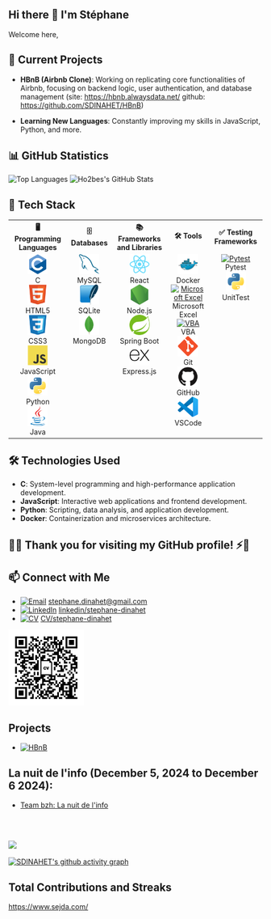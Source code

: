 ## Hi there 👋 I'm Stéphane



<!-- ![Visits](https://img.shields.io/badge/visits-123-blue?style=for-the-badge) -->

Welcome here,
<!--
**SDINAHET/SDINAHET** is a ✨ _special_ ✨ repository because its `README.md` (this file) appears on your GitHub profile.

Here are some ideas to get you started:

- 🔭 I’m currently working on ...
- 🌱 I’m currently learning ...
- 👯 I’m looking to collaborate on ...
- 🤔 I’m looking for help with ...
- 💬 Ask me about ...
- 📫 How to reach me: ...
- 😄 Pronouns: ...
- ⚡ Fun fact: ...
-->

## 🚀 Current Projects
- **HBnB (Airbnb Clone)**: Working on replicating core functionalities of Airbnb, focusing on backend logic, user authentication, and database management (site: https://hbnb.alwaysdata.net/ github: https://github.com/SDINAHET/HBnB)

<!-- -site: https://hbnb.alwaysdata.net/ github: https://github.com/SDINAHET/HBnB -->

- **Learning New Languages**: Constantly improving my skills in JavaScript, Python, and more.


## 📊 GitHub Statistics
![Top Languages](https://github-readme-stats.vercel.app/api/top-langs/?username=SDINAHET&layout=compact&theme=dark)
![Ho2bes's GitHub Stats](https://github-readme-stats.vercel.app/api?username=SDINAHET&show_icons=true&hide_title=true&count_private=true&hide=prs&theme=dark)


<!--
![Contribution Graph](https://github-contribution-graph.ez4o.com/?username=SDINAHET&theme=dark)
-->

## 🚀 Tech Stack

<!-- ![C](https://img.shields.io/badge/C-00599C?style=for-the-badge&logo=c&logoColor=white)
![HTML5](https://img.shields.io/badge/html5%20-%23E34F26.svg?&style=for-the-badge&logo=html5&logoColor=white)
![CSS3](https://img.shields.io/badge/css3-%231572B6.svg?&style=for-the-badge&logo=css3&logoColor=white)
![JavaScript](https://img.shields.io/badge/javascript-%23323330.svg?style=for-the-badge&logo=javascript&logoColor=%23F7DF1E)
![Python](https://img.shields.io/badge/python-3670A0?style=for-the-badge&logo=python&logoColor=ffdd54)
![Git](https://img.shields.io/badge/git%20-%23F05033.svg?&style=for-the-badge&logo=git&logoColor=white)
![MySQL](https://img.shields.io/badge/mysql-%2300f.svg?&style=for-the-badge&logo=mysql&logoColor=white)
![SQLite](https://img.shields.io/badge/sqlite-%2307405e.svg?&style=for-the-badge&logo=sqlite&logoColor=white)
![Node.js](https://img.shields.io/badge/node.js-6DA55F?style=for-the-badge&logo=node.js&logoColor=white)
![MongoDB](https://img.shields.io/badge/MongoDB-%234ea94b.svg?&style=for-the-badge&logo=mongodb&logoColor=white)
![Docker](https://img.shields.io/badge/Docker-2496ED?style=for-the-badge&logo=docker&logoColor=white)
![Java](https://img.shields.io/badge/Java-007396?style=for-the-badge&logo=java&logoColor=white)
![Spring Boot](https://img.shields.io/badge/Spring_Boot-6DB33F?style=for-the-badge&logo=springboot&logoColor=white)
![React](https://img.shields.io/badge/react-%2320232a.svg?style=for-the-badge&logo=react&logoColor=%2361DAFB)
![Excel](https://img.shields.io/badge/Microsoft%20Excel-%23319733.svg?style=for-the-badge&logo=microsoft-excel&logoColor=white)
![VBA](https://img.shields.io/badge/VBA-%23007ACC.svg?style=for-the-badge&logo=visual-studio&logoColor=white)
![VS Code](https://img.shields.io/badge/VSCode-007ACC?style=for-the-badge&logo=visual-studio-code&logoColor=white)


<!-- ### Programming Languages:
- ![C](https://img.shields.io/badge/C-00599C?style=for-the-badge&logo=c&logoColor=white)
- ![HTML5](https://img.shields.io/badge/html5%20-%23E34F26.svg?&style=for-the-badge&logo=html5&logoColor=white)
- ![CSS3](https://img.shields.io/badge/css3-%231572B6.svg?&style=for-the-badge&logo=css3&logoColor=white)
- ![JavaScript](https://img.shields.io/badge/javascript-%23323330.svg?style=for-the-badge&logo=javascript&logoColor=%23F7DF1E)
- ![Python](https://img.shields.io/badge/python-3670A0?style=for-the-badge&logo=python&logoColor=ffdd54)
- ![Java](https://img.shields.io/badge/Java-%23007396.svg?style=for-the-badge&logo=java&logoColor=white&logo=coffeescript)
### Version Control:
- ![Git](https://img.shields.io/badge/git%20-%23F05033.svg?&style=for-the-badge&logo=git&logoColor=white)
### Databases:
- ![MySQL](https://img.shields.io/badge/mysql-%2300f.svg?&style=for-the-badge&logo=mysql&logoColor=white)
- ![SQLite](https://img.shields.io/badge/SQLite-%2307405e.svg?&style=for-the-badge&logo=sqlite&logoColor=white)
### Frameworks and Libraries:
- ![Node.js](https://img.shields.io/badge/node.js-6DA55F?style=for-the-badge&logo=node.js&logoColor=white)
- ![Spring Boot](https://img.shields.io/badge/Spring_Boot-6DB33F?style=for-the-badge&logo=springboot&logoColor=white)
- ![React](https://img.shields.io/badge/react-%2320232a.svg?style=for-the-badge&logo=react&logoColor=%2361DAFB)
### Tools:
- ![Docker](https://img.shields.io/badge/Docker-2496ED?style=for-the-badge&logo=docker&logoColor=white)
- ![Microsoft Excel](https://img.shields.io/badge/Microsoft%20Excel-%23319733.svg?style=for-the-badge&logo=microsoft-excel&logoColor=white)
- ![VBA](https://img.shields.io/badge/VBA-%23007ACC.svg?style=for-the-badge&logo=visualstudio&logoColor=white)
![VS Code](https://img.shields.io/badge/VSCode-007ACC?style=for-the-badge&logo=visual-studio-code&logoColor=white)


## Dashboard of Skills

<table>
  <tr>
    <td align="center"><img src="https://img.shields.io/badge/C-00599C?style=for-the-badge&logo=c&logoColor=white" alt="C"></td>
    <td align="center"><img src="https://img.shields.io/badge/html5%20-%23E34F26.svg?&style=for-the-badge&logo=html5&logoColor=white" alt="HTML5"></td>
    <td align="center"><img src="https://img.shields.io/badge/css3-%231572B6.svg?&style=for-the-badge&logo=css3&logoColor=white" alt="CSS3"></td>
    <td align="center"><img src="https://img.shields.io/badge/javascript-%23323330.svg?style=for-the-badge&logo=javascript&logoColor=%23F7DF1E" alt="JavaScript"></td>
  </tr>
  <tr>
    <td align="center"><img src="https://img.shields.io/badge/python-3670A0?style=for-the-badge&logo=python&logoColor=ffdd54" alt="Python"></td>
    <td align="center"><img src="https://img.shields.io/badge/Java-%23007396.svg?style=for-the-badge&logo=java&logoColor=white&logo=coffeescript" alt="Java"></td>
    <td align="center"><img src="https://img.shields.io/badge/mysql-%2300f.svg?&style=for-the-badge&logo=mysql&logoColor=white" alt="MySQL"></td>
    <td align="center"><img src="https://img.shields.io/badge/sqlite-%2307405e.svg?&style=for-the-badge&logo=sqlite&logoColor=white" alt="SQLite"></td>
  </tr>
  <tr>
    <td align="center"><img src="https://img.shields.io/badge/git%20-%23F05033.svg?&style=for-the-badge&logo=git&logoColor=white" alt="Git"></td>
    <td align="center"><img src="https://img.shields.io/badge/react-%2320232a.svg?style=for-the-badge&logo=react&logoColor=%2361DAFB" alt="React"></td>
    <td align="center"><img src="https://img.shields.io/badge/node.js-6DA55F?style=for-the-badge&logo=node.js&logoColor=white" alt="Node.js"></td>
    <td align="center"><img src="https://img.shields.io/badge/Spring_Boot-6DB33F?style=for-the-badge&logo=springboot&logoColor=white" alt="Spring Boot"></td>
  </tr>
  <tr>
    <td align="center"><img src="https://img.shields.io/badge/Docker-2496ED?style=for-the-badge&logo=docker&logoColor=white" alt="Docker"></td>
    <td align="center"><img src="https://img.shields.io/badge/Microsoft%20Excel-%23319733.svg?style=for-the-badge&logo=microsoft-excel&logoColor=white" alt="Microsoft Excel"></td>
    <td align="center"><img src="https://img.shields.io/badge/VBA-%23007ACC.svg?style=for-the-badge&logo=visualstudio&logoColor=white" alt="VBA"></td>
    <td align="center"><img src="https://img.shields.io/badge/MongoDB-%234ea94b.svg?&style=for-the-badge&logo=mongodb&logoColor=white" alt="MongoDB"></td>
  </tr>
</table> -->

<!-- ## Dashboard of Skills

### Programming Languages:
<table>
  <tr>
    <td align="center"><img src="https://img.shields.io/badge/C-00599C?style=for-the-badge&logo=c&logoColor=white" alt="C"></td>
    <td align="center"><img src="https://img.shields.io/badge/html5%20-%23E34F26.svg?&style=for-the-badge&logo=html5&logoColor=white" alt="HTML5"></td>
    <td align="center"><img src="https://img.shields.io/badge/css3-%231572B6.svg?&style=for-the-badge&logo=css3&logoColor=white" alt="CSS3"></td>
    <td align="center"><img src="https://img.shields.io/badge/javascript-%23323330.svg?style=for-the-badge&logo=javascript&logoColor=%23F7DF1E" alt="JavaScript"></td>
    <td align="center"><img src="https://img.shields.io/badge/python-3670A0?style=for-the-badge&logo=python&logoColor=ffdd54" alt="Python"></td>
    <td align="center"><img src="https://img.shields.io/badge/Java-%23007396.svg?style=for-the-badge&logo=java&logoColor=white&logo=coffeescript" alt="Java"></td>
  </tr>
</table>

### Databases:
<table>
  <tr>
    <td align="center"><img src="https://img.shields.io/badge/mysql-%2300f.svg?&style=for-the-badge&logo=mysql&logoColor=white" alt="MySQL"></td>
    <td align="center"><img src="https://img.shields.io/badge/sqlite-%2307405e.svg?&style=for-the-badge&logo=sqlite&logoColor=white" alt="SQLite"></td>
    <td align="center"><img src="https://img.shields.io/badge/MongoDB-%234ea94b.svg?&style=for-the-badge&logo=mongodb&logoColor=white" alt="MongoDB"></td>
  </tr>
</table>

### Frameworks and Libraries:
<table>
  <tr>
    <td align="center"><img src="https://img.shields.io/badge/react-%2320232a.svg?style=for-the-badge&logo=react&logoColor=%2361DAFB" alt="React"></td>
    <td align="center"><img src="https://img.shields.io/badge/node.js-6DA55F?style=for-the-badge&logo=node.js&logoColor=white" alt="Node.js"></td>
    <td align="center"><img src="https://img.shields.io/badge/Spring_Boot-6DB33F?style=for-the-badge&logo=springboot&logoColor=white" alt="Spring Boot"></td>
  </tr>
</table>

### Tools:
<table>
  <tr>
    <td align="center"><img src="https://img.shields.io/badge/Docker-2496ED?style=for-the-badge&logo=docker&logoColor=white" alt="Docker"></td>
    <td align="center"><img src="https://img.shields.io/badge/Microsoft%20Excel-%23319733.svg?style=for-the-badge&logo=microsoft-excel&logoColor=white" alt="Microsoft Excel"></td>
    <td align="center"><img src="https://img.shields.io/badge/VBA-%23007ACC.svg?style=for-the-badge&logo=visualstudio&logoColor=white" alt="VBA"></td>
    <td align="center"><img src="https://img.shields.io/badge/git%20-%23F05033.svg?&style=for-the-badge&logo=git&logoColor=white" alt="Git"></td>
  </tr>
</table> -->

<!-- ## Dashboard of Skills

<table>
  <tr>
    <th colspan="6" align="left">Programming Languages</th>
  </tr>
  <tr>
    <td align="center"><img src="https://img.shields.io/badge/C-00599C?style=for-the-badge&logo=c&logoColor=white" alt="C"></td>
    <td align="center"><img src="https://img.shields.io/badge/html5%20-%23E34F26.svg?&style=for-the-badge&logo=html5&logoColor=white" alt="HTML5"></td>
    <td align="center"><img src="https://img.shields.io/badge/css3-%231572B6.svg?&style=for-the-badge&logo=css3&logoColor=white" alt="CSS3"></td>
    <td align="center"><img src="https://img.shields.io/badge/javascript-%23323330.svg?style=for-the-badge&logo=javascript&logoColor=%23F7DF1E" alt="JavaScript"></td>
    <td align="center"><img src="https://img.shields.io/badge/python-3670A0?style=for-the-badge&logo=python&logoColor=ffdd54" alt="Python"></td>
    <td align="center"><img src="https://img.shields.io/badge/Java-%23007396.svg?style=for-the-badge&logo=java&logoColor=white&logo=coffeescript" alt="Java"></td>
  </tr>
  <tr>
    <th colspan="6" align="left">Databases</th>
  </tr>
  <tr>
    <td align="center"><img src="https://img.shields.io/badge/mysql-%2300f.svg?&style=for-the-badge&logo=mysql&logoColor=white" alt="MySQL"></td>
    <td align="center"><img src="https://img.shields.io/badge/sqlite-%2307405e.svg?&style=for-the-badge&logo=sqlite&logoColor=white" alt="SQLite"></td>
    <td align="center"><img src="https://img.shields.io/badge/MongoDB-%234ea94b.svg?&style=for-the-badge&logo=mongodb&logoColor=white" alt="MongoDB"></td>
    <td colspan="3"></td>
  </tr>
  <tr>
    <th colspan="6" align="left">Frameworks and Libraries</th>
  </tr>
  <tr>
    <td align="center"><img src="https://img.shields.io/badge/react-%2320232a.svg?style=for-the-badge&logo=react&logoColor=%2361DAFB" alt="React"></td>
    <td align="center"><img src="https://img.shields.io/badge/node.js-6DA55F?style=for-the-badge&logo=node.js&logoColor=white" alt="Node.js"></td>
    <td align="center"><img src="https://img.shields.io/badge/Spring_Boot-6DB33F?style=for-the-badge&logo=springboot&logoColor=white" alt="Spring Boot"></td>
	<td align="center"><img src="https://img.shields.io/badge/Express.js-%23000000.svg?style=for-the-badge&logo=express&logoColor=white" alt="Express.js"></td>
    <td colspan="3></td>
  </tr>
  <tr>
    <th colspan="6" align="left">Tools</th>
  </tr>
  <tr>
    <td align="center"><img src="https://img.shields.io/badge/Docker-2496ED?style=for-the-badge&logo=docker&logoColor=white" alt="Docker"></td>
    <td align="center"><img src="https://img.shields.io/badge/Microsoft%20Excel-%23319733.svg?style=for-the-badge&logo=microsoft-excel&logoColor=white" alt="Microsoft Excel"></td>
    <td align="center"><img src="https://img.shields.io/badge/VBA-%23007ACC.svg?style=for-the-badge&logo=visualstudio&logoColor=white" alt="VBA"></td>
    <td align="center"><img src="https://img.shields.io/badge/git%20-%23F05033.svg?&style=for-the-badge&logo=git&logoColor=white" alt="Git"></td>
	<td align="center"><img src="https://img.shields.io/badge/VSCode-007ACC?style=for-the-badge&logo=visual-studio-code&logoColor=white" alt="Visual Studio Code"></td>
    <td colspan="1"></td>
    <td colspan="2"></td>
  </tr>
    <th colspan="6" align="left">Testing Frameworks</th>
  <tr>
    <td align="center"><img src="https://img.shields.io/badge/UnitTest-5A9DD1?style=for-the-badge&logo=python&logoColor=white" alt="UnitTest"></td>
  </tr>
</table> -->
<!--
## Dashboard of Skills

<table>
  <tr>
    <th colspan="6" align="left"> 🖥️ Programming Languages</th>
  </tr>
  <tr>
    <td align="center"><img src="https://img.shields.io/badge/C-00599C?style=for-the-badge&logo=c&logoColor=white" alt="C"></td>
    <td align="center"><img src="https://img.shields.io/badge/html5%20-%23E34F26.svg?&style=for-the-badge&logo=html5&logoColor=white" alt="HTML5"></td>
    <td align="center"><img src="https://img.shields.io/badge/css3-%231572B6.svg?&style=for-the-badge&logo=css3&logoColor=white" alt="CSS3"></td>
    <td align="center"><img src="https://img.shields.io/badge/javascript-%23323330.svg?style=for-the-badge&logo=javascript&logoColor=%23F7DF1E" alt="JavaScript"></td>
    <td align="center"><img src="https://img.shields.io/badge/python-3670A0?style=for-the-badge&logo=python&logoColor=ffdd54" alt="Python"></td>
    <td align="center"><img src="https://img.shields.io/badge/Java-%23007396.svg?style=for-the-badge&logo=java&logoColor=white&logo=coffeescript" alt="Java"></td>
  </tr>
  <tr>
    <th colspan="6" align="left"> 🗄️Databases</th>
  </tr>
  <tr>
    <td align="center"><img src="https://img.shields.io/badge/mysql-%2300f.svg?&style=for-the-badge&logo=mysql&logoColor=white" alt="MySQL"></td>
    <td align="center"><img src="https://img.shields.io/badge/sqlite-%2307405e.svg?&style=for-the-badge&logo=sqlite&logoColor=white" alt="SQLite"></td>
    <td align="center"><img src="https://img.shields.io/badge/MongoDB-%234ea94b.svg?&style=for-the-badge&logo=mongodb&logoColor=white" alt="MongoDB"></td>
    <td colspan="3"></td>
  </tr>
  <tr>
    <th colspan="6" align="left"> 📚 Frameworks and Libraries</th>
  </tr>
  <tr>
    <td align="center"><img src="https://img.shields.io/badge/react-%2320232a.svg?style=for-the-badge&logo=react&logoColor=%2361DAFB" alt="React"></td>
    <td align="center"><img src="https://img.shields.io/badge/node.js-6DA55F?style=for-the-badge&logo=node.js&logoColor=white" alt="Node.js"></td>
    <td align="center"><img src="https://img.shields.io/badge/Spring_Boot-6DB33F?style=for-the-badge&logo=springboot&logoColor=white" alt="Spring Boot"></td>
    <td align="center"><img src="https://img.shields.io/badge/Express.js-%23000000.svg?style=for-the-badge&logo=express&logoColor=white" alt="Express.js"></td>
    <td colspan="2"></td>
  </tr>
  <tr>
    <th colspan="6" align="left"> 🛠️ Tools</th>
  </tr>
  <tr>
    <td align="center"><img src="https://img.shields.io/badge/Docker-2496ED?style=for-the-badge&logo=docker&logoColor=white" alt="Docker"></td>
    <td align="center"><img src="https://img.shields.io/badge/Microsoft%20Excel-%23319733.svg?style=for-the-badge&logo=microsoft-excel&logoColor=white" alt="Microsoft Excel"></td>
    <!-- <td align="center"><img src="https://your-hosting-service.com/excel-logo.png" alt="Microsoft Excel" width="60" height="60"><br>Microsoft Excel</td>
    <td align="center"><img src="https://img.shields.io/badge/VBA-%23007ACC.svg?style=for-the-badge&logo=visualstudio&logoColor=white" alt="VBA"></td>
    <td align="center"><img src="https://img.shields.io/badge/git%20-%23F05033.svg?&style=for-the-badge&logo=git&logoColor=white" alt="Git"></td>
    <td align="center"><img src="https://img.shields.io/badge/VSCode-007ACC?style=for-the-badge&logo=visual-studio-code&logoColor=white" alt="Visual Studio Code"></td>
    <td colspan="1"></td>
  </tr>
  <tr>
    <th colspan="6" align="left"> ✅ Testing Frameworks</th>
  </tr>
  <!-- <tr>
    <td align="center"><img src="https://img.shields.io/badge/UnitTest-5A9DD1?style=for-the-badge&logo=python&logoColor=white" alt="UnitTest"></td>
    <td align="center"><img src="https://raw.githubusercontent.com/devicons/devicon/master/icons/python/python-original.svg" alt="UnitTest" width="60" height="60"><br>UnitTest</td>
     <td align="center"><img src="https://upload.wikimedia.org/wikipedia/commons/b/ba/Pytest_logo.svg" alt="Pytest" width="60" height="60"><br>Pytest</td>
    <!-- <td align="center"><img src="https://img.shields.io/badge/Jest-C21325?style=for-the-badge&logo=jest&logoColor=white" alt="Jest"></td>
    <td colspan="4"></td>
  </tr>
</table> -->


<!-- ## 🚀 Dashboard of Skills

<table>
  <tr>
    <th colspan="6" align="left"> 🖥️ Programming Languages</th>
  </tr>
  <tr>
    <td align="center">
      <img src="https://img.shields.io/badge/C-00599C?style=for-the-badge&logo=c&logoColor=white" alt="C">
    </td>
    <td align="center">
      <img src="https://img.shields.io/badge/html5%20-%23E34F26.svg?&style=for-the-badge&logo=html5&logoColor=white" alt="HTML5">
    </td>
    <td align="center">
      <img src="https://img.shields.io/badge/css3-%231572B6.svg?&style=for-the-badge&logo=css3&logoColor=white" alt="CSS3">
    </td>
    <td align="center">
      <img src="https://img.shields.io/badge/javascript-%23323330.svg?style=for-the-badge&logo=javascript&logoColor=%23F7DF1E" alt="JavaScript">
    </td>
    <td align="center">
      <img src="https://img.shields.io/badge/python-3670A0?style=for-the-badge&logo=python&logoColor=ffdd54" alt="Python">
    </td>
    <td align="center">
      <img src="https://img.shields.io/badge/Java-%23007396.svg?style=for-the-badge&logo=java&logoColor=white&logo=coffeescript" alt="Java">
    </td>
  </tr>
  <tr>
    <th colspan="6" align="left"> 🗄️ Databases</th>
  </tr>
  <tr>
    <td align="center">
      <img src="https://img.shields.io/badge/mysql-%2300f.svg?&style=for-the-badge&logo=mysql&logoColor=white" alt="MySQL">
    </td>
    <td align="center">
      <img src="https://img.shields.io/badge/sqlite-%2307405e.svg?&style=for-the-badge&logo=sqlite&logoColor=white" alt="SQLite">
    </td>
    <td align="center">
      <img src="https://img.shields.io/badge/MongoDB-%234ea94b.svg?&style=for-the-badge&logo=mongodb&logoColor=white" alt="MongoDB">
    </td>
    <td colspan="3"></td>
  </tr>
  <tr>
    <th colspan="6" align="left"> 📚 Frameworks and Libraries</th>
  </tr>
  <tr>
    <td align="center">
      <img src="https://img.shields.io/badge/react-%2320232a.svg?style=for-the-badge&logo=react&logoColor=%2361DAFB" alt="React">
    </td>
    <td align="center">
      <img src="https://img.shields.io/badge/node.js-6DA55F?style=for-the-badge&logo=node.js&logoColor=white" alt="Node.js">
    </td>
    <td align="center">
      <img src="https://img.shields.io/badge/Spring_Boot-6DB33F?style=for-the-badge&logo=springboot&logoColor=white" alt="Spring Boot">
    </td>
    <td align="center">
      <img src="https://img.shields.io/badge/Express.js-%23000000.svg?style=for-the-badge&logo=express&logoColor=white" alt="Express.js">
    </td>
    <td colspan="2"></td>
  </tr>
  <tr>
    <th colspan="6" align="left"> 🛠️ Tools</th>
  </tr>
  <tr>
    <td align="center">
      <img src="https://img.shields.io/badge/Docker-2496ED?style=for-the-badge&logo=docker&logoColor=white" alt="Docker">
    </td>
    <td align="center">
      <img src="https://img.shields.io/badge/Microsoft%20Excel-%23319733.svg?style=for-the-badge&logo=microsoft-excel&logoColor=white" alt="Microsoft Excel">
    </td>
    <td align="center">
      <img src="https://img.shields.io/badge/VBA-%23007ACC.svg?style=for-the-badge&logo=visualstudio&logoColor=white" alt="VBA">
    </td>
    <td align="center">
      <img src="https://img.shields.io/badge/git%20-%23F05033.svg?&style=for-the-badge&logo=git&logoColor=white" alt="Git">
    </td>
    <td align="center">
      <img src="https://img.shields.io/badge/VSCode-007ACC?style=for-the-badge&logo=visual-studio-code&logoColor=white" alt="Visual Studio Code">
    </td>
    <td colspan="1"></td>
  </tr>
  <tr>
    <th colspan="6" align="left"> ✅ Testing Frameworks</th>
  </tr>
  <tr>
    <td align="center">
      <img src="https://raw.githubusercontent.com/devicons/devicon/master/icons/python/python-original.svg" alt="UnitTest" width="60" height="60"><br>UnitTest
    </td>
    <td align="center">
      <img src="https://upload.wikimedia.org/wikipedia/commons/b/ba/Pytest_logo.svg" alt="Pytest" width="60" height="60"><br>Pytest
    </td>
    <td colspan="4"></td>
  </tr>
</table> -->


<!-- ### Dashboard of Skills

<table>
  <tr>
    <th colspan="6" align="left"> 🖥️ Programming Languages</th>
  </tr>
  <tr>
    <td align="center">
      <img src="https://raw.githubusercontent.com/devicons/devicon/master/icons/c/c-original.svg" alt="C" width="60" height="60"><br>C
    </td>
    <td align="center">
      <img src="https://raw.githubusercontent.com/devicons/devicon/master/icons/html5/html5-original.svg" alt="HTML5" width="60" height="60"><br>HTML5
    </td>
    <td align="center">
      <img src="https://raw.githubusercontent.com/devicons/devicon/master/icons/css3/css3-original.svg" alt="CSS3" width="60" height="60"><br>CSS3
    </td>
    <td align="center">
      <img src="https://raw.githubusercontent.com/devicons/devicon/master/icons/javascript/javascript-original.svg" alt="JavaScript" width="60" height="60"><br>JavaScript
    </td>
    <td align="center">
      <img src="https://raw.githubusercontent.com/devicons/devicon/master/icons/python/python-original.svg" alt="Python" width="60" height="60"><br>Python
    </td>
    <td align="center">
      <img src="https://raw.githubusercontent.com/devicons/devicon/master/icons/java/java-original.svg" alt="Java" width="60" height="60"><br>Java
    </td>
  </tr>
  <tr>
    <th colspan="6" align="left"> 🗄️ Databases</th>
  </tr>
  <tr>
    <td align="center">
      <img src="https://raw.githubusercontent.com/devicons/devicon/master/icons/mysql/mysql-original.svg" alt="MySQL" width="60" height="60"><br>MySQL
    </td>
    <td align="center">
      <img src="https://raw.githubusercontent.com/devicons/devicon/master/icons/sqlite/sqlite-original.svg" alt="SQLite" width="60" height="60"><br>SQLite
    </td>
    <td align="center">
      <img src="https://raw.githubusercontent.com/devicons/devicon/master/icons/mongodb/mongodb-original.svg" alt="MongoDB" width="60" height="60"><br>MongoDB
    </td>
    <td colspan="3"></td>
  </tr>
  <tr>
    <th colspan="6" align="left"> 📚 Frameworks and Libraries</th>
  </tr>
  <tr>
    <td align="center">
      <img src="https://raw.githubusercontent.com/devicons/devicon/master/icons/react/react-original.svg" alt="React" width="60" height="60"><br>React
    </td>
    <td align="center">
      <img src="https://raw.githubusercontent.com/devicons/devicon/master/icons/nodejs/nodejs-original.svg" alt="Node.js" width="60" height="60"><br>Node.js
    </td>
    <td align="center">
      <img src="https://raw.githubusercontent.com/devicons/devicon/master/icons/spring/spring-original.svg" alt="Spring Boot" width="60" height="60"><br>Spring Boot
    </td>
    <td align="center">
      <img src="https://raw.githubusercontent.com/devicons/devicon/master/icons/express/express-original.svg" alt="Express.js" width="60" height="60"><br>Express.js
    </td>
    <td colspan="2"></td>
  </tr>
  <tr>
    <th colspan="6" align="left"> 🛠️ Tools</th>
  </tr>
  <tr>
    <td align="center">
      <img src="https://raw.githubusercontent.com/devicons/devicon/master/icons/docker/docker-original.svg" alt="Docker" width="60" height="60"><br>Docker
    </td>
      <td align="center">
    <img src="https://upload.wikimedia.org/wikipedia/commons/7/73/Microsoft_Excel_2013-2019_logo.svg" alt="Microsoft Excel" width="60" height="60"><br>Microsoft Excel
  </td>
    <td align="center">
      <img src="https://raw.githubusercontent.com/devicons/devicon/master/icons/git/git-original.svg" alt="Git" width="60" height="60"><br>Git
    </td>
    <td align="center">
      <img src="https://raw.githubusercontent.com/devicons/devicon/master/icons/vscode/vscode-original.svg" alt="VSCode" width="60" height="60"><br>VSCode
    </td>
    <td colspan="2"></td>
  </tr>
  <tr>
    <th colspan="6" align="left"> ✅ Testing Frameworks</th>
  </tr>
  <tr>
    <td align="center">
      <img src="https://raw.githubusercontent.com/devicons/devicon/master/icons/python/python-original.svg" alt="UnitTest" width="60" height="60"><br>UnitTest
    </td>
      <td align="center">
      <img src="https://upload.wikimedia.org/wikipedia/commons/b/ba/Pytest_logo.svg" alt="Pytest" width="60" height="60"><br>Pytest
    </td>
     <td colspan="4"></td>
  </tr>
</table> -->

<!-- ## 🚀 Dashboard of Skills

<table>
  <tr>
    <th colspan="6" align="left"> 🖥️ Programming Languages</th>
  </tr>
  <tr>
    <td align="center">
      <a href="https://en.wikipedia.org/wiki/C_(programming_language)">
        <img src="https://raw.githubusercontent.com/devicons/devicon/master/icons/c/c-original.svg" alt="C" width="40" height="40"><br>C
      </a>
    </td>
    <td align="center">
      <a href="https://en.wikipedia.org/wiki/HTML5">
        <img src="https://raw.githubusercontent.com/devicons/devicon/master/icons/html5/html5-original.svg" alt="HTML5" width="40" height="40"><br>HTML5
      </a>
    </td>
    <td align="center">
      <a href="https://en.wikipedia.org/wiki/CSS">
        <img src="https://raw.githubusercontent.com/devicons/devicon/master/icons/css3/css3-original.svg" alt="CSS3" width="40" height="40"><br>CSS3
      </a>
    </td>
    <td align="center">
      <a href="https://en.wikipedia.org/wiki/JavaScript">
        <img src="https://raw.githubusercontent.com/devicons/devicon/master/icons/javascript/javascript-original.svg" alt="JavaScript" width="40" height="40"><br>JavaScript
      </a>
    </td>
    <td align="center">
      <a href="https://en.wikipedia.org/wiki/Python_(programming_language)">
        <img src="https://raw.githubusercontent.com/devicons/devicon/master/icons/python/python-original.svg" alt="Python" width="40" height="40"><br>Python
      </a>
    </td>
    <td align="center">
      <a href="https://en.wikipedia.org/wiki/Java_(programming_language)">
        <img src="https://raw.githubusercontent.com/devicons/devicon/master/icons/java/java-original.svg" alt="Java" width="40" height="40"><br>Java
      </a>
    </td>
  </tr>
  <tr>
    <th colspan="6" align="left"> 🗄️ Databases</th>
  </tr>
  <tr>
    <td align="center">
      <a href="https://en.wikipedia.org/wiki/MySQL">
        <img src="https://raw.githubusercontent.com/devicons/devicon/master/icons/mysql/mysql-original.svg" alt="MySQL" width="40" height="40"><br>MySQL
      </a>
    </td>
    <td align="center">
      <a href="https://en.wikipedia.org/wiki/SQLite">
        <img src="https://raw.githubusercontent.com/devicons/devicon/master/icons/sqlite/sqlite-original.svg" alt="SQLite" width="40" height="40"><br>SQLite
      </a>
    </td>
    <td align="center">
      <a href="https://en.wikipedia.org/wiki/MongoDB">
        <img src="https://raw.githubusercontent.com/devicons/devicon/master/icons/mongodb/mongodb-original.svg" alt="MongoDB" width="40" height="40"><br>MongoDB
      </a>
    </td>
    <td colspan="3"></td>
  </tr>
  <tr>
    <th colspan="6" align="left"> 📚 Frameworks and Libraries</th>
  </tr>
  <tr>
    <td align="center">
      <a href="https://en.wikipedia.org/wiki/React_(JavaScript_library)">
        <img src="https://raw.githubusercontent.com/devicons/devicon/master/icons/react/react-original.svg" alt="React" width="40" height="40"><br>React
      </a>
    </td>
    <td align="center">
      <a href="https://en.wikipedia.org/wiki/Node.js">
        <img src="https://raw.githubusercontent.com/devicons/devicon/master/icons/nodejs/nodejs-original.svg" alt="Node.js" width="40" height="40"><br>Node.js
      </a>
    </td>
    <td align="center">
      <a href="https://en.wikipedia.org/wiki/Spring_Framework">
        <img src="https://raw.githubusercontent.com/devicons/devicon/master/icons/spring/spring-original.svg" alt="Spring Boot" width="40" height="40"><br>Spring Boot
      </a>
    </td>
    <td align="center">
      <a href="https://en.wikipedia.org/wiki/Express.js">
        <img src="https://raw.githubusercontent.com/devicons/devicon/master/icons/express/express-original.svg" alt="Express.js" width="40" height="40"><br>Express.js
      </a>
    </td>
    <td colspan="2"></td>
  </tr>
  <tr>
    <th colspan="6" align="left"> 🛠️ Tools</th>
  </tr>
  <tr>
    <td align="center">
      <a href="https://en.wikipedia.org/wiki/Docker_(software)">
        <img src="https://raw.githubusercontent.com/devicons/devicon/master/icons/docker/docker-original.svg" alt="Docker" width="40" height="40"><br>Docker
      </a>
    </td>
    <td align="center">
      <a href="https://en.wikipedia.org/wiki/Microsoft_Excel">
        <img src="https://upload.wikimedia.org/wikipedia/commons/7/73/Microsoft_Excel_2013-2019_logo.svg" alt="Microsoft Excel" width="40" height="40"><br>Microsoft Excel
      </a>
    </td>
    <td align="center">
      <a href="https://en.wikipedia.org/wiki/Git">
        <img src="https://raw.githubusercontent.com/devicons/devicon/master/icons/git/git-original.svg" alt="Git" width="40" height="40"><br>Git
      </a>
    </td>
    <td align="center">
    <a href="https://en.wikipedia.org/wiki/GitHub">
      <img src="https://raw.githubusercontent.com/devicons/devicon/master/icons/github/github-original.svg" alt="GitHub" width="40" height="40"><br>GitHub
    </a>
  </td>
    <td align="center">
      <a href="https://en.wikipedia.org/wiki/Visual_Studio_Code">
        <img src="https://raw.githubusercontent.com/devicons/devicon/master/icons/vscode/vscode-original.svg" alt="VSCode" width="40" height="40"><br>VSCode
      </a>
    </td>
    <td colspan="1"></td>
  </tr>
  <tr>
    <th colspan="6" align="left"> ✅ Testing Frameworks</th>
  </tr>
  <tr>
    <td align="center">
      <a href="https://en.wikipedia.org/wiki/Pytest">
        <img src="https://upload.wikimedia.org/wikipedia/commons/b/ba/Pytest_logo.svg" alt="Pytest" width="40" height="40"><br>Pytest
      </a>
    </td>
    <td align="center">
      <a href="https://en.wikipedia.org/wiki/Unit_testing">
        <img src="https://raw.githubusercontent.com/devicons/devicon/master/icons/python/python-original.svg" alt="UnitTest" width="40" height="40"><br>UnitTest
      </a>
    </td>
    <td colspan="4"></td>
  </tr>
</table> -->

<!-- ## 🚀 Dashboard of Skills

<table>
  <tr>
    <th colspan="6" align="left"> 🖥️ Programming Languages</th>
  </tr>
  <tr>
    <td align="center">
      <a href="https://en.wikipedia.org/wiki/C_(programming_language)" style="color: white; text-decoration: none; font-weight: bold;">
        <img src="https://raw.githubusercontent.com/devicons/devicon/master/icons/c/c-original.svg" alt="C" width="40" height="40"><br>C
      </a>
    </td>
    <td align="center">
      <a href="https://en.wikipedia.org/wiki/HTML5" style="color: white; text-decoration: none; font-weight: bold;">
        <img src="https://raw.githubusercontent.com/devicons/devicon/master/icons/html5/html5-original.svg" alt="HTML5" width="40" height="40"><br>HTML5
      </a>
    </td>
    <td align="center">
      <a href="https://en.wikipedia.org/wiki/CSS" style="color: white; text-decoration: none; font-weight: bold;">
        <img src="https://raw.githubusercontent.com/devicons/devicon/master/icons/css3/css3-original.svg" alt="CSS3" width="40" height="40"><br>CSS3
      </a>
    </td>
    <td align="center">
      <a href="https://en.wikipedia.org/wiki/JavaScript" style="color: white; text-decoration: none; font-weight: bold;">
        <img src="https://raw.githubusercontent.com/devicons/devicon/master/icons/javascript/javascript-original.svg" alt="JavaScript" width="40" height="40"><br>JavaScript
      </a>
    </td>
    <td align="center">
      <a href="https://en.wikipedia.org/wiki/Python_(programming_language)" style="color: white; text-decoration: none; font-weight: bold;">
        <img src="https://raw.githubusercontent.com/devicons/devicon/master/icons/python/python-original.svg" alt="Python" width="40" height="40"><br>Python
      </a>
    </td>
    <td align="center">
      <a href="https://en.wikipedia.org/wiki/Java_(programming_language)" style="color: white; text-decoration: none; font-weight: bold;">
        <img src="https://raw.githubusercontent.com/devicons/devicon/master/icons/java/java-original.svg" alt="Java" width="40" height="40"><br>Java
      </a>
    </td>
  </tr>
  <tr>
    <th colspan="6" align="left"> 🗄️ Databases</th>
  </tr>
  <tr>
    <td align="center">
      <a href="https://en.wikipedia.org/wiki/MySQL" style="color: white; text-decoration: none; font-weight: bold;">
        <img src="https://raw.githubusercontent.com/devicons/devicon/master/icons/mysql/mysql-original.svg" alt="MySQL" width="40" height="40"><br>MySQL
      </a>
    </td>
    <td align="center">
      <a href="https://en.wikipedia.org/wiki/SQLite" style="color: white; text-decoration: none; font-weight: bold;">
        <img src="https://raw.githubusercontent.com/devicons/devicon/master/icons/sqlite/sqlite-original.svg" alt="SQLite" width="40" height="40"><br>SQLite
      </a>
    </td>
    <td align="center">
      <a href="https://en.wikipedia.org/wiki/MongoDB" style="color: white; text-decoration: none; font-weight: bold;">
        <img src="https://raw.githubusercontent.com/devicons/devicon/master/icons/mongodb/mongodb-original.svg" alt="MongoDB" width="40" height="40"><br>MongoDB
      </a>
    </td>
    <td colspan="3"></td>
  </tr>
  <tr>
    <th colspan="6" align="left"> 📚 Frameworks and Libraries</th>
  </tr>
  <tr>
    <td align="center">
      <a href="https://en.wikipedia.org/wiki/React_(JavaScript_library)" style="color: white; text-decoration: none; font-weight: bold;">
        <img src="https://raw.githubusercontent.com/devicons/devicon/master/icons/react/react-original.svg" alt="React" width="40" height="40"><br>React
      </a>
    </td>
    <td align="center">
      <a href="https://en.wikipedia.org/wiki/Node.js" style="color: white; text-decoration: none; font-weight: bold;">
        <img src="https://raw.githubusercontent.com/devicons/devicon/master/icons/nodejs/nodejs-original.svg" alt="Node.js" width="40" height="40"><br>Node.js
      </a>
    </td>
    <td align="center">
      <a href="https://en.wikipedia.org/wiki/Spring_Framework" style="color: white; text-decoration: none; font-weight: bold;">
        <img src="https://raw.githubusercontent.com/devicons/devicon/master/icons/spring/spring-original.svg" alt="Spring Boot" width="40" height="40"><br>Spring Boot
      </a>
    </td>
    <td align="center">
      <a href="https://en.wikipedia.org/wiki/Express.js" style="color: white; text-decoration: none; font-weight: bold;">
        <img src="https://raw.githubusercontent.com/devicons/devicon/master/icons/express/express-original.svg" alt="Express.js" width="40" height="40"><br>Express.js
      </a>
    </td>
    <td colspan="2"></td>
  </tr>
  <tr>
    <th colspan="6" align="left"> 🛠️ Tools</th>
  </tr>
  <tr>
    <td align="center">
      <a href="https://en.wikipedia.org/wiki/Docker_(software)" style="color: white; text-decoration: none; font-weight: bold;">
        <img src="https://raw.githubusercontent.com/devicons/devicon/master/icons/docker/docker-original.svg" alt="Docker" width="40" height="40"><br>Docker
      </a>
    </td>
    <td align="center">
      <a href="https://en.wikipedia.org/wiki/Microsoft_Excel" style="color: white; text-decoration: none; font-weight: bold;">
        <img src="https://upload.wikimedia.org/wikipedia/commons/7/73/Microsoft_Excel_2013-2019_logo.svg" alt="Microsoft Excel" width="40" height="40"><br>Microsoft Excel
      </a>
    </td>
    <td align="center">
      <a href="https://en.wikipedia.org/wiki/Git" style="color: white; text-decoration: none; font-weight: bold;">
        <img src="https://raw.githubusercontent.com/devicons/devicon/master/icons/git/git-original.svg" alt="Git" width="40" height="40"><br>Git
      </a>
    </td>
    <td align="center">
      <a href="https://en.wikipedia.org/wiki/GitHub" style="color: white; text-decoration: none; font-weight: bold;">
        <img src="https://raw.githubusercontent.com/devicons/devicon/master/icons/github/github-original.svg" alt="GitHub" width="40" height="40"><br>GitHub
      </a>
    </td>
    <td align="center">
      <a href="https://en.wikipedia.org/wiki/Visual_Studio_Code" style="color: white; text-decoration: none; font-weight: bold;">
        <img src="https://raw.githubusercontent.com/devicons/devicon/master/icons/vscode/vscode-original.svg" alt="VSCode" width="40" height="40"><br>VSCode
      </a>
    </td>
    <td colspan="1"></td>
  </tr>
  <tr>
    <th colspan="6" align="left"> ✅ Testing Frameworks</th>
  </tr>
  <tr>
    <td align="center">
      <a href="https://en.wikipedia.org/wiki/Pytest" style="color: white; text-decoration: none; font-weight: bold;">
        <img src="https://upload.wikimedia.org/wikipedia/commons/b/ba/Pytest_logo.svg" alt="Pytest" width="40" height="40"><br>Pytest
      </a>
    </td>
    <td align="center">
      <a href="https://en.wikipedia.org/wiki/Unit_testing" style="color: white; text-decoration: none; font-weight: bold;">
        <img src="https://raw.githubusercontent.com/devicons/devicon/master/icons/python/python-original.svg" alt="UnitTest" width="40" height="40"><br>UnitTest
      </a>
    </td>
    <td colspan="4"></td>
  </tr>
</table> -->


<!-- ## 🚀 Dashboard of Skills

<table>
  <tr>
    <th colspan="6" align="left"> 🖥️ Programming Languages</th>
  </tr>
  <tr>
    <td align="center">
      <a href="https://en.wikipedia.org/wiki/C_(programming_language)" style="color: white; text-decoration: none; font-weight: bold;">
        <img src="https://raw.githubusercontent.com/devicons/devicon/master/icons/c/c-original.svg" alt="C" width="40" height="40"><br>C
      </a>
    </td>
    <td align="center">
      <a href="https://en.wikipedia.org/wiki/HTML5" style="color: white; text-decoration: none; font-weight: bold;">
        <img src="https://raw.githubusercontent.com/devicons/devicon/master/icons/html5/html5-original.svg" alt="HTML5" width="40" height="40"><br>HTML5
      </a>
    </td>
    <td align="center">
      <a href="https://en.wikipedia.org/wiki/CSS" style="color: white; text-decoration: none; font-weight: bold;">
        <img src="https://raw.githubusercontent.com/devicons/devicon/master/icons/css3/css3-original.svg" alt="CSS3" width="40" height="40"><br>CSS3
      </a>
    </td>
    <td align="center">
      <a href="https://en.wikipedia.org/wiki/JavaScript" style="color: white; text-decoration: none; font-weight: bold;">
        <img src="https://raw.githubusercontent.com/devicons/devicon/master/icons/javascript/javascript-original.svg" alt="JavaScript" width="40" height="40"><br>JavaScript
      </a>
    </td>
    <td align="center">
      <a href="https://en.wikipedia.org/wiki/Python_(programming_language)" style="color: white; text-decoration: none; font-weight: bold;">
        <img src="https://raw.githubusercontent.com/devicons/devicon/master/icons/python/python-original.svg" alt="Python" width="40" height="40"><br>Python
      </a>
    </td>
    <td align="center">
      <a href="https://en.wikipedia.org/wiki/Java_(programming_language)" style="color: white; text-decoration: none; font-weight: bold;">
        <img src="https://raw.githubusercontent.com/devicons/devicon/master/icons/java/java-original.svg" alt="Java" width="40" height="40"><br>Java
      </a>
    </td>
  </tr>
  <tr>
    <th colspan="6" align="left"> 🗄️ Databases</th>
  </tr>
  <tr>
    <td align="center">
      <a href="https://en.wikipedia.org/wiki/MySQL" style="color: white; text-decoration: none; font-weight: bold;">
        <img src="https://raw.githubusercontent.com/devicons/devicon/master/icons/mysql/mysql-original.svg" alt="MySQL" width="40" height="40"><br>MySQL
      </a>
    </td>
    <td align="center">
      <a href="https://en.wikipedia.org/wiki/SQLite" style="color: white; text-decoration: none; font-weight: bold;">
        <img src="https://raw.githubusercontent.com/devicons/devicon/master/icons/sqlite/sqlite-original.svg" alt="SQLite" width="40" height="40"><br>SQLite
      </a>
    </td>
    <td align="center">
      <a href="https://en.wikipedia.org/wiki/MongoDB" style="color: white; text-decoration: none; font-weight: bold;">
        <img src="https://raw.githubusercontent.com/devicons/devicon/master/icons/mongodb/mongodb-original.svg" alt="MongoDB" width="40" height="40"><br>MongoDB
      </a>
    </td>
    <td colspan="3"></td>
  </tr>
  <tr>
    <th colspan="6" align="left"> 📚 Frameworks and Libraries</th>
  </tr>
  <tr>
    <td align="center">
      <a href="https://en.wikipedia.org/wiki/React_(JavaScript_library)" style="color: white; text-decoration: none; font-weight: bold;">
        <img src="https://raw.githubusercontent.com/devicons/devicon/master/icons/react/react-original.svg" alt="React" width="40" height="40"><br>React
      </a>
    </td>
    <td align="center">
      <a href="https://en.wikipedia.org/wiki/Node.js" style="color: white; text-decoration: none; font-weight: bold;">
        <img src="https://raw.githubusercontent.com/devicons/devicon/master/icons/nodejs/nodejs-original.svg" alt="Node.js" width="40" height="40"><br>Node.js
      </a>
    </td>
    <td align="center">
      <a href="https://en.wikipedia.org/wiki/Spring_Framework" style="color: white; text-decoration: none; font-weight: bold;">
        <img src="https://raw.githubusercontent.com/devicons/devicon/master/icons/spring/spring-original.svg" alt="Spring Boot" width="40" height="40"><br>Spring Boot
      </a>
    </td>
    <td align="center">
      <a href="https://en.wikipedia.org/wiki/Express.js" style="color: white; text-decoration: none; font-weight: bold;">
        <img src="https://raw.githubusercontent.com/devicons/devicon/master/icons/express/express-original.svg" alt="Express.js" width="40" height="40"><br>Express.js
      </a>
    </td>
    <td colspan="2"></td>
  </tr>
  <tr>
    <th colspan="6" align="left"> 🛠️ Tools</th>
  </tr>
  <tr>
    <td align="center">
      <a href="https://en.wikipedia.org/wiki/Docker_(software)" style="color: white; text-decoration: none; font-weight: bold;">
        <img src="https://raw.githubusercontent.com/devicons/devicon/master/icons/docker/docker-original.svg" alt="Docker" width="40" height="40"><br>Docker
      </a>
    </td>
    <td align="center">
      <a href="https://en.wikipedia.org/wiki/Microsoft_Excel" style="color: white; text-decoration: none; font-weight: bold;">
        <img src="https://upload.wikimedia.org/wikipedia/commons/7/73/Microsoft_Excel_2013-2019_logo.svg" alt="Microsoft Excel" width="40" height="40"><br>Microsoft Excel
      </a>
    </td>
    <td align="center">
      <a href="https://en.wikipedia.org/wiki/Git" style="color: white; text-decoration: none; font-weight: bold;">
        <img src="https://raw.githubusercontent.com/devicons/devicon/master/icons/git/git-original.svg" alt="Git" width="40" height="40"><br>Git
      </a>
    </td>
    <td align="center">
      <a href="https://en.wikipedia.org/wiki/GitHub" style="color: white; text-decoration: none; font-weight: bold;">
        <img src="https://raw.githubusercontent.com/devicons/devicon/master/icons/github/github-original.svg" alt="GitHub" width="40" height="40"><br>GitHub
      </a>
    </td>
    <td align="center">
      <a href="https://en.wikipedia.org/wiki/Visual_Studio_Code" style="color: white; text-decoration: none; font-weight: bold;">
        <img src="https://raw.githubusercontent.com/devicons/devicon/master/icons/vscode/vscode-original.svg" alt="VSCode" width="40" height="40"><br>VSCode
      </a>
    </td>
    <td colspan="1"></td>
  </tr>
  <tr>
    <th colspan="6" align="left"> ✅ Testing Frameworks</th>
  </tr>
  <tr>
    <td align="center">
      <a href="https://en.wikipedia.org/wiki/Pytest" style="color: white; text-decoration: none; font-weight: bold;">
        <img src="https://upload.wikimedia.org/wikipedia/commons/b/ba/Pytest_logo.svg" alt="Pytest" width="40" height="40"><br>Pytest
      </a>
    </td>
    <td align="center">
      <a href="https://en.wikipedia.org/wiki/Unit_testing" style="color: white; text-decoration: none; font-weight: bold;">
        <img src="https://raw.githubusercontent.com/devicons/devicon/master/icons/python/python-original.svg" alt="UnitTest" width="40" height="40"><br>UnitTest
      </a>
    </td>
    <td colspan="4"></td>
  </tr>
</table> -->

<!-- ## 🚀 Dashboard of Skills -->

<!-- <table>
  <tr>
    <th colspan="6" align="left"> 🖥️ Programming Languages</th>
  </tr>
  <tr>
    <td align="center">
      <a href="https://en.wikipedia.org/wiki/C_(programming_language)">
        <img src="https://raw.githubusercontent.com/devicons/devicon/master/icons/c/c-original.svg" alt="C" width="40" height="40">
      </a><br><span style="color: white; font-weight: bold;">C</span>
    </td>
    <td align="center">
      <a href="https://en.wikipedia.org/wiki/HTML5">
        <img src="https://raw.githubusercontent.com/devicons/devicon/master/icons/html5/html5-original.svg" alt="HTML5" width="40" height="40">
      </a><br><span style="color: white; font-weight: bold;">HTML5</span>
    </td>
    <td align="center">
      <a href="https://en.wikipedia.org/wiki/CSS">
        <img src="https://raw.githubusercontent.com/devicons/devicon/master/icons/css3/css3-original.svg" alt="CSS3" width="40" height="40">
      </a><br><span style="color: white; font-weight: bold;">CSS3</span>
    </td>
    <td align="center">
      <a href="https://en.wikipedia.org/wiki/JavaScript">
        <img src="https://raw.githubusercontent.com/devicons/devicon/master/icons/javascript/javascript-original.svg" alt="JavaScript" width="40" height="40">
      </a><br><span style="color: white; font-weight: bold;">JavaScript</span>
    </td>
    <td align="center">
      <a href="https://en.wikipedia.org/wiki/Python_(programming_language)">
        <img src="https://raw.githubusercontent.com/devicons/devicon/master/icons/python/python-original.svg" alt="Python" width="40" height="40">
      </a><br><span style="color: white; font-weight: bold;">Python</span>
    </td>
    <td align="center">
      <a href="https://en.wikipedia.org/wiki/Java_(programming_language)">
        <img src="https://raw.githubusercontent.com/devicons/devicon/master/icons/java/java-original.svg" alt="Java" width="40" height="40">
      </a><br><span style="color: white; font-weight: bold;">Java</span>
    </td>
  </tr>
  <tr>
    <th colspan="6" align="left"> 🗄️ Databases</th>
  </tr>
  <tr>
    <td align="center">
      <a href="https://en.wikipedia.org/wiki/MySQL">
        <img src="https://raw.githubusercontent.com/devicons/devicon/master/icons/mysql/mysql-original.svg" alt="MySQL" width="40" height="40">
      </a><br><span style="color: white; font-weight: bold;">MySQL</span>
    </td>
    <td align="center">
      <a href="https://en.wikipedia.org/wiki/SQLite">
        <img src="https://raw.githubusercontent.com/devicons/devicon/master/icons/sqlite/sqlite-original.svg" alt="SQLite" width="40" height="40">
      </a><br><span style="color: white; font-weight: bold;">SQLite</span>
    </td>
    <td align="center">
      <a href="https://en.wikipedia.org/wiki/MongoDB">
        <img src="https://raw.githubusercontent.com/devicons/devicon/master/icons/mongodb/mongodb-original.svg" alt="MongoDB" width="40" height="40">
      </a><br><span style="color: white; font-weight: bold;">MongoDB</span>
    </td>
    <td colspan="3"></td>
  </tr>
  <tr>
    <th colspan="6" align="left"> 📚 Frameworks and Libraries</th>
  </tr>
  <tr>
    <td align="center">
      <a href="https://en.wikipedia.org/wiki/React_(JavaScript_library)">
        <img src="https://raw.githubusercontent.com/devicons/devicon/master/icons/react/react-original.svg" alt="React" width="40" height="40">
      </a><br><span style="color: white; font-weight: bold;">React</span>
    </td>
    <td align="center">
      <a href="https://en.wikipedia.org/wiki/Node.js">
        <img src="https://raw.githubusercontent.com/devicons/devicon/master/icons/nodejs/nodejs-original.svg" alt="Node.js" width="40" height="40">
      </a><br><span style="color: white; font-weight: bold;">Node.js</span>
    </td>
    <td align="center">
      <a href="https://en.wikipedia.org/wiki/Spring_Framework">
        <img src="https://raw.githubusercontent.com/devicons/devicon/master/icons/spring/spring-original.svg" alt="Spring Boot" width="40" height="40">
      </a><br><span style="color: white; font-weight: bold;">Spring Boot</span>
    </td>
    <td align="center">
      <a href="https://en.wikipedia.org/wiki/Express.js">
        <img src="https://raw.githubusercontent.com/devicons/devicon/master/icons/express/express-original.svg" alt="Express.js" width="40" height="40">
      </a><br><span style="color: white; font-weight: bold;">Express.js</span>
    </td>
    <td colspan="2"></td>
  </tr>
  <tr>
    <th colspan="6" align="left"> 🛠️ Tools</th>
  </tr>
  <tr>
    <td align="center">
      <a href="https://en.wikipedia.org/wiki/Docker_(software)">
        <img src="https://raw.githubusercontent.com/devicons/devicon/master/icons/docker/docker-original.svg" alt="Docker" width="40" height="40">
      </a><br><span style="color: white; font-weight: bold;">Docker</span>
    </td>
    <td align="center">
      <a href="https://en.wikipedia.org/wiki/Microsoft_Excel">
        <img src="https://upload.wikimedia.org/wikipedia/commons/7/73/Microsoft_Excel_2013-2019_logo.svg" alt="Microsoft Excel" width="40" height="40">
      </a><br><span style="color: white; font-weight: bold;">Microsoft Excel</span>
    </td>
    <td align="center">
      <a href="https://fr.wikipedia.org/wiki/Visual_Basic_for_Applications">
        <img src="https://cdn3.iconfinder.com/data/icons/flat-design-spreadsheet-set-5/24/macros-vba-512.png" alt="VBA" width="40" height="40">
      </a><br><span style="color: white; font-weight: bold;">VBA</span>
    </td>
    <td align="center">
      <a href="https://en.wikipedia.org/wiki/Git">
        <img src="https://raw.githubusercontent.com/devicons/devicon/master/icons/git/git-original.svg" alt="Git" width="40" height="40">
      </a><br><span style="color: white; font-weight: bold;">Git</span>
    </td>
    <td align="center">
      <a href="https://en.wikipedia.org/wiki/GitHub">
        <img src="https://raw.githubusercontent.com/devicons/devicon/master/icons/github/github-original.svg" alt="GitHub" width="40" height="40">
      </a><br><span style="color: white; font-weight: bold;">GitHub</span>
    </td>
    <td align="center">
      <a href="https://en.wikipedia.org/wiki/Visual_Studio_Code">
        <img src="https://raw.githubusercontent.com/devicons/devicon/master/icons/vscode/vscode-original.svg" alt="VSCode" width="40" height="40">
      </a><br><span style="color: white; font-weight: bold;">VSCode</span>
    </td>
  </tr>
  <tr>
    <th colspan="6" align="left"> ✅ Testing Frameworks</th>
  </tr>
  <tr>
    <td align="center">
      <a href="https://en.wikipedia.org/wiki/Pytest">
        <img src="https://upload.wikimedia.org/wikipedia/commons/b/ba/Pytest_logo.svg" alt="Pytest" width="40" height="40">
      </a><br><span style="color: white; font-weight: bold;">Pytest</span>
    </td>
    <td align="center">
      <a href="https://en.wikipedia.org/wiki/Unit_testing">
        <img src="https://raw.githubusercontent.com/devicons/devicon/master/icons/python/python-original.svg" alt="UnitTest" width="40" height="40">
      </a><br><span style="color: white; font-weight: bold;">UnitTest</span>
    </td>
    <td colspan="4"></td>
  </tr>
</table> -->


<!-- ## 🚀 Dashboard of Skills -->

<!-- ### 🖥️ Programming Languages
- <img src="https://raw.githubusercontent.com/devicons/devicon/master/icons/c/c-original.svg" alt="C" width="30" height="30"> **C**
- <img src="https://raw.githubusercontent.com/devicons/devicon/master/icons/html5/html5-original.svg" alt="HTML5" width="30" height="30"> **HTML5**
- <img src="https://raw.githubusercontent.com/devicons/devicon/master/icons/css3/css3-original.svg" alt="CSS3" width="30" height="30"> **CSS3**
- <img src="https://raw.githubusercontent.com/devicons/devicon/master/icons/javascript/javascript-original.svg" alt="JavaScript" width="30" height="30"> **JavaScript**
- <img src="https://raw.githubusercontent.com/devicons/devicon/master/icons/python/python-original.svg" alt="Python" width="30" height="30"> **Python**
- <img src="https://raw.githubusercontent.com/devicons/devicon/master/icons/java/java-original.svg" alt="Java" width="30" height="30"> **Java**

### 🗄️ Databases
- <img src="https://raw.githubusercontent.com/devicons/devicon/master/icons/mysql/mysql-original.svg" alt="MySQL" width="30" height="30"> **MySQL**
- <img src="https://raw.githubusercontent.com/devicons/devicon/master/icons/sqlite/sqlite-original.svg" alt="SQLite" width="30" height="30"> **SQLite**
- <img src="https://raw.githubusercontent.com/devicons/devicon/master/icons/mongodb/mongodb-original.svg" alt="MongoDB" width="30" height="30"> **MongoDB**

### 📚 Frameworks and Libraries
- <img src="https://raw.githubusercontent.com/devicons/devicon/master/icons/react/react-original.svg" alt="React" width="30" height="30"> **React**
- <img src="https://raw.githubusercontent.com/devicons/devicon/master/icons/nodejs/nodejs-original.svg" alt="Node.js" width="30" height="30"> **Node.js**
- <img src="https://raw.githubusercontent.com/devicons/devicon/master/icons/spring/spring-original.svg" alt="Spring Boot" width="30" height="30"> **Spring Boot**
- <img src="https://raw.githubusercontent.com/devicons/devicon/master/icons/express/express-original.svg" alt="Express.js" width="30" height="30"> **Express.js**

### 🛠️ Tools
- <img src="https://raw.githubusercontent.com/devicons/devicon/master/icons/docker/docker-original.svg" alt="Docker" width="30" height="30"> **Docker**
- <img src="https://upload.wikimedia.org/wikipedia/commons/7/73/Microsoft_Excel_2013-2019_logo.svg" alt="Microsoft Excel" width="30" height="30"> **Microsoft Excel**
- <img src="https://cdn3.iconfinder.com/data/icons/flat-design-spreadsheet-set-5/24/macros-vba-512.png" alt="VBA" width="30" height="30"> **VBA**
- <img src="https://raw.githubusercontent.com/devicons/devicon/master/icons/git/git-original.svg" alt="Git" width="30" height="30"> **Git**
- <img src="https://raw.githubusercontent.com/devicons/devicon/master/icons/github/github-original.svg" alt="GitHub" width="30" height="30"> **GitHub**
- <img src="https://raw.githubusercontent.com/devicons/devicon/master/icons/vscode/vscode-original.svg" alt="VSCode" width="30" height="30"> **VSCode**

### ✅ Testing Frameworks
- <img src="https://upload.wikimedia.org/wikipedia/commons/b/ba/Pytest_logo.svg" alt="Pytest" width="30" height="30"> **Pytest**
- <img src="https://raw.githubusercontent.com/devicons/devicon/master/icons/python/python-original.svg" alt="UnitTest" width="30" height="30"> **UnitTest** -->


<!-- ## 🚀 Dashboard of Skills

<table>
  <tr>
    <th align="center">🖥️ Programming Languages</th>
    <th align="center">🗄️ Databases</th>
    <th align="center">📚 Frameworks and Libraries</th>
    <th align="center">🛠️ Tools</th>
    <th align="center">✅ Testing Frameworks</th>
  </tr>
  <tr>
    <td align="center" valign="top">
      <img src="https://raw.githubusercontent.com/devicons/devicon/master/icons/c/c-original.svg" alt="C" width="30" height="30"><br>C<br>
      <img src="https://raw.githubusercontent.com/devicons/devicon/master/icons/html5/html5-original.svg" alt="HTML5" width="30" height="30"><br>HTML5<br>
      <img src="https://raw.githubusercontent.com/devicons/devicon/master/icons/css3/css3-original.svg" alt="CSS3" width="30" height="30"><br>CSS3<br>
      <img src="https://raw.githubusercontent.com/devicons/devicon/master/icons/javascript/javascript-original.svg" alt="JavaScript" width="30" height="30"><br>JavaScript<br>
      <img src="https://raw.githubusercontent.com/devicons/devicon/master/icons/python/python-original.svg" alt="Python" width="30" height="30"><br>Python<br>
      <img src="https://raw.githubusercontent.com/devicons/devicon/master/icons/java/java-original.svg" alt="Java" width="30" height="30"><br>Java
    </td>
    <td align="center" valign="top">
      <img src="https://raw.githubusercontent.com/devicons/devicon/master/icons/mysql/mysql-original.svg" alt="MySQL" width="30" height="30"><br>MySQL<br>
      <img src="https://raw.githubusercontent.com/devicons/devicon/master/icons/sqlite/sqlite-original.svg" alt="SQLite" width="30" height="30"><br>SQLite<br>
      <img src="https://raw.githubusercontent.com/devicons/devicon/master/icons/mongodb/mongodb-original.svg" alt="MongoDB" width="30" height="30"><br>MongoDB
    </td>
    <td align="center" valign="top">
      <img src="https://raw.githubusercontent.com/devicons/devicon/master/icons/react/react-original.svg" alt="React" width="30" height="30"><br>React<br>
      <img src="https://raw.githubusercontent.com/devicons/devicon/master/icons/nodejs/nodejs-original.svg" alt="Node.js" width="30" height="30"><br>Node.js<br>
      <img src="https://raw.githubusercontent.com/devicons/devicon/master/icons/spring/spring-original.svg" alt="Spring Boot" width="30" height="30"><br>Spring Boot<br>
      <img src="https://raw.githubusercontent.com/devicons/devicon/master/icons/express/express-original.svg" alt="Express.js" width="30" height="30"><br>Express.js
    </td>
    <td align="center" valign="top">
      <img src="https://raw.githubusercontent.com/devicons/devicon/master/icons/docker/docker-original.svg" alt="Docker" width="30" height="30"><br>Docker<br>
      <img src="https://upload.wikimedia.org/wikipedia/commons/7/73/Microsoft_Excel_2013-2019_logo.svg" alt="Microsoft Excel" width="30" height="30"><br>Microsoft Excel<br>
      <img src="https://cdn3.iconfinder.com/data/icons/flat-design-spreadsheet-set-5/24/macros-vba-512.png" alt="VBA" width="30" height="30"><br>VBA<br>
      <img src="https://raw.githubusercontent.com/devicons/devicon/master/icons/git/git-original.svg" alt="Git" width="30" height="30"><br>Git<br>
      <img src="https://raw.githubusercontent.com/devicons/devicon/master/icons/github/github-original.svg" alt="GitHub" width="30" height="30"><br>GitHub<br>
      <img src="https://raw.githubusercontent.com/devicons/devicon/master/icons/vscode/vscode-original.svg" alt="VSCode" width="30" height="30"><br>VSCode
    </td>
    <td align="center" valign="top">
      <img src="https://upload.wikimedia.org/wikipedia/commons/b/ba/Pytest_logo.svg" alt="Pytest" width="30" height="30"><br>Pytest<br>
      <img src="https://raw.githubusercontent.com/devicons/devicon/master/icons/python/python-original.svg" alt="UnitTest" width="30" height="30"><br>UnitTest
    </td>
  </tr>
</table> -->


<!-- ## 🚀 Dashboard of Skills -->

<!-- <table>
  <tr>
    <th align="center">🖥️ Programming Languages</th>
    <th align="center">🗄️ Databases</th>
    <th align="center">📚 Frameworks and Libraries</th>
    <th align="center">🛠️ Tools</th>
    <th align="center">✅ Testing Frameworks</th>
  </tr>
  <tr>
    <td align="center" valign="top">
      <a href="https://en.wikipedia.org/wiki/C_(programming_language)" target="_blank">
        <img src="https://raw.githubusercontent.com/devicons/devicon/master/icons/c/c-original.svg" alt="C" width="30" height="30">
      </a><br>C<br>
      <a href="https://en.wikipedia.org/wiki/HTML5" target="_blank">
        <img src="https://raw.githubusercontent.com/devicons/devicon/master/icons/html5/html5-original.svg" alt="HTML5" width="30" height="30">
      </a><br>HTML5<br>
      <a href="https://en.wikipedia.org/wiki/CSS" target="_blank">
        <img src="https://raw.githubusercontent.com/devicons/devicon/master/icons/css3/css3-original.svg" alt="CSS3" width="30" height="30">
      </a><br>CSS3<br>
      <a href="https://en.wikipedia.org/wiki/JavaScript" target="_blank">
        <img src="https://raw.githubusercontent.com/devicons/devicon/master/icons/javascript/javascript-original.svg" alt="JavaScript" width="30" height="30">
      </a><br>JavaScript<br>
      <a href="https://en.wikipedia.org/wiki/Python_(programming_language)" target="_blank">
        <img src="https://raw.githubusercontent.com/devicons/devicon/master/icons/python/python-original.svg" alt="Python" width="30" height="30">
      </a><br>Python<br>
      <a href="https://en.wikipedia.org/wiki/Java_(programming_language)" target="_blank">
        <img src="https://raw.githubusercontent.com/devicons/devicon/master/icons/java/java-original.svg" alt="Java" width="30" height="30">
      </a><br>Java
    </td>
    <td align="center" valign="top">
      <a href="https://en.wikipedia.org/wiki/MySQL" target="_blank">
        <img src="https://raw.githubusercontent.com/devicons/devicon/master/icons/mysql/mysql-original.svg" alt="MySQL" width="30" height="30">
      </a><br>MySQL<br>
      <a href="https://en.wikipedia.org/wiki/SQLite" target="_blank">
        <img src="https://raw.githubusercontent.com/devicons/devicon/master/icons/sqlite/sqlite-original.svg" alt="SQLite" width="30" height="30">
      </a><br>SQLite<br>
      <a href="https://en.wikipedia.org/wiki/MongoDB" target="_blank">
        <img src="https://raw.githubusercontent.com/devicons/devicon/master/icons/mongodb/mongodb-original.svg" alt="MongoDB" width="30" height="30">
      </a><br>MongoDB
    </td>
    <td align="center" valign="top">
      <a href="https://en.wikipedia.org/wiki/React_(JavaScript_library)" target="_blank">
        <img src="https://raw.githubusercontent.com/devicons/devicon/master/icons/react/react-original.svg" alt="React" width="30" height="30">
      </a><br>React<br>
      <a href="https://en.wikipedia.org/wiki/Node.js" target="_blank">
        <img src="https://raw.githubusercontent.com/devicons/devicon/master/icons/nodejs/nodejs-original.svg" alt="Node.js" width="30" height="30">
      </a><br>Node.js<br>
      <a href="https://en.wikipedia.org/wiki/Spring_Framework" target="_blank">
        <img src="https://raw.githubusercontent.com/devicons/devicon/master/icons/spring/spring-original.svg" alt="Spring Boot" width="30" height="30">
      </a><br>Spring Boot<br>
      <a href="https://en.wikipedia.org/wiki/Express.js" target="_blank">
        <img src="https://raw.githubusercontent.com/devicons/devicon/master/icons/express/express-original.svg" alt="Express.js" width="30" height="30">
      </a><br>Express.js
    </td>
    <td align="center" valign="top">
      <a href="https://en.wikipedia.org/wiki/Docker_(software)" target="_blank">
        <img src="https://raw.githubusercontent.com/devicons/devicon/master/icons/docker/docker-original.svg" alt="Docker" width="30" height="30">
      </a><br>Docker<br>
      <a href="https://en.wikipedia.org/wiki/Microsoft_Excel" target="_blank">
        <img src="https://upload.wikimedia.org/wikipedia/commons/7/73/Microsoft_Excel_2013-2019_logo.svg" alt="Microsoft Excel" width="30" height="30">
      </a><br>Microsoft Excel<br>
      <a href="https://en.wikipedia.org/wiki/Visual_Basic_for_Applications" target="_blank">
        <img src="https://cdn3.iconfinder.com/data/icons/flat-design-spreadsheet-set-5/24/macros-vba-512.png" alt="VBA" width="30" height="30">
      </a><br>VBA<br>
      <a href="https://en.wikipedia.org/wiki/Git" target="_blank">
        <img src="https://raw.githubusercontent.com/devicons/devicon/master/icons/git/git-original.svg" alt="Git" width="30" height="30">
      </a><br>Git<br>
      <a href="https://en.wikipedia.org/wiki/GitHub" target="_blank">
        <img src="https://raw.githubusercontent.com/devicons/devicon/master/icons/github/github-original.svg" alt="GitHub" width="30" height="30">
      </a><br>GitHub<br>
      <a href="https://en.wikipedia.org/wiki/Visual_Studio_Code" target="_blank">
        <img src="https://raw.githubusercontent.com/devicons/devicon/master/icons/vscode/vscode-original.svg" alt="VSCode" width="30" height="30">
      </a><br>VSCode
    </td>
    <td align="center" valign="top">
      <a href="https://en.wikipedia.org/wiki/Pytest" target="_blank">
        <img src="https://upload.wikimedia.org/wikipedia/commons/b/ba/Pytest_logo.svg" alt="Pytest" width="30" height="30">
      </a><br>Pytest<br>
      <a href="https://en.wikipedia.org/wiki/Unit_testing" target="_blank">
        <img src="https://raw.githubusercontent.com/devicons/devicon/master/icons/python/python-original.svg" alt="UnitTest" width="30" height="30">
      </a><br>UnitTest
    </td>
  </tr>
</table> -->

<!-- ## 🚀 Dashboard of Skills -->

<table>
  <tr>
    <th align="center">🖥️ Programming Languages</th>
    <th align="center">🗄️ Databases</th>
    <th align="center">📚 Frameworks and Libraries</th>
    <th align="center">🛠️ Tools</th>
    <th align="center">✅ Testing Frameworks</th>
  </tr>
  <tr>
    <td align="center" valign="top">
      <a href="https://en.wikipedia.org/wiki/C_(programming_language)" target="_blank">
        <img src="https://raw.githubusercontent.com/devicons/devicon/master/icons/c/c-original.svg" alt="C" width="40" height="40">
      </a><br>C<br>
      <a href="https://en.wikipedia.org/wiki/HTML5" target="_blank">
        <img src="https://raw.githubusercontent.com/devicons/devicon/master/icons/html5/html5-original.svg" alt="HTML5" width="40" height="40">
      </a><br>HTML5<br>
      <a href="https://en.wikipedia.org/wiki/CSS" target="_blank">
        <img src="https://raw.githubusercontent.com/devicons/devicon/master/icons/css3/css3-original.svg" alt="CSS3" width="40" height="40">
      </a><br>CSS3<br>
      <a href="https://en.wikipedia.org/wiki/JavaScript" target="_blank">
        <img src="https://raw.githubusercontent.com/devicons/devicon/master/icons/javascript/javascript-original.svg" alt="JavaScript" width="40" height="40">
      </a><br>JavaScript<br>
      <a href="https://en.wikipedia.org/wiki/Python_(programming_language)" target="_blank">
        <img src="https://raw.githubusercontent.com/devicons/devicon/master/icons/python/python-original.svg" alt="Python" width="40" height="40">
      </a><br>Python<br>
      <a href="https://en.wikipedia.org/wiki/Java_(programming_language)" target="_blank">
        <img src="https://raw.githubusercontent.com/devicons/devicon/master/icons/java/java-original.svg" alt="Java" width="40" height="40">
      </a><br>Java
    </td>
    <td align="center" valign="top">
      <a href="https://en.wikipedia.org/wiki/MySQL" target="_blank">
        <img src="https://raw.githubusercontent.com/devicons/devicon/master/icons/mysql/mysql-original.svg" alt="MySQL" width="40" height="40">
      </a><br>MySQL<br>
      <a href="https://en.wikipedia.org/wiki/SQLite" target="_blank">
        <img src="https://raw.githubusercontent.com/devicons/devicon/master/icons/sqlite/sqlite-original.svg" alt="SQLite" width="40" height="40">
      </a><br>SQLite<br>
      <a href="https://en.wikipedia.org/wiki/MongoDB" target="_blank">
        <img src="https://raw.githubusercontent.com/devicons/devicon/master/icons/mongodb/mongodb-original.svg" alt="MongoDB" width="40" height="40">
      </a><br>MongoDB
    </td>
    <td align="center" valign="top">
      <a href="https://en.wikipedia.org/wiki/React_(JavaScript_library)" target="_blank">
        <img src="https://raw.githubusercontent.com/devicons/devicon/master/icons/react/react-original.svg" alt="React" width="40" height="40">
      </a><br>React<br>
      <a href="https://en.wikipedia.org/wiki/Node.js" target="_blank">
        <img src="https://raw.githubusercontent.com/devicons/devicon/master/icons/nodejs/nodejs-original.svg" alt="Node.js" width="40" height="40">
      </a><br>Node.js<br>
      <a href="https://en.wikipedia.org/wiki/Spring_Framework" target="_blank">
        <img src="https://raw.githubusercontent.com/devicons/devicon/master/icons/spring/spring-original.svg" alt="Spring Boot" width="40" height="40">
      </a><br>Spring Boot<br>
      <a href="https://en.wikipedia.org/wiki/Express.js" target="_blank">
        <img src="https://raw.githubusercontent.com/devicons/devicon/master/icons/express/express-original.svg" alt="Express.js" width="40" height="40">
      </a><br>Express.js
    </td>
    <td align="center" valign="top">
      <a href="https://en.wikipedia.org/wiki/Docker_(software)" target="_blank">
        <img src="https://raw.githubusercontent.com/devicons/devicon/master/icons/docker/docker-original.svg" alt="Docker" width="40" height="40">
      </a><br>Docker<br>
      <a href="https://en.wikipedia.org/wiki/Microsoft_Excel" target="_blank">
        <img src="https://upload.wikimedia.org/wikipedia/commons/7/73/Microsoft_Excel_2013-2019_logo.svg" alt="Microsoft Excel" width="40" height="40">
      </a><br>Microsoft Excel<br>
      <a href="https://en.wikipedia.org/wiki/Visual_Basic_for_Applications" target="_blank">
        <img src="https://cdn3.iconfinder.com/data/icons/flat-design-spreadsheet-set-5/24/macros-vba-512.png" alt="VBA" width="40" height="40">
      </a><br>VBA<br>
      <a href="https://en.wikipedia.org/wiki/Git" target="_blank">
        <img src="https://raw.githubusercontent.com/devicons/devicon/master/icons/git/git-original.svg" alt="Git" width="40" height="40">
      </a><br>Git<br>
      <a href="https://en.wikipedia.org/wiki/GitHub" target="_blank">
        <img src="https://raw.githubusercontent.com/devicons/devicon/master/icons/github/github-original.svg" alt="GitHub" width="40" height="40">
      </a><br>GitHub<br>
      <a href="https://en.wikipedia.org/wiki/Visual_Studio_Code" target="_blank">
        <img src="https://raw.githubusercontent.com/devicons/devicon/master/icons/vscode/vscode-original.svg" alt="VSCode" width="40" height="40">
      </a><br>VSCode
    </td>
    <td align="center" valign="top">
      <a href="https://en.wikipedia.org/wiki/Pytest" target="_blank">
        <img src="https://upload.wikimedia.org/wikipedia/commons/b/ba/Pytest_logo.svg" alt="Pytest" width="40" height="40">
      </a><br>Pytest<br>
      <a href="https://en.wikipedia.org/wiki/Unit_testing" target="_blank">
        <img src="https://raw.githubusercontent.com/devicons/devicon/master/icons/python/python-original.svg" alt="UnitTest" width="40" height="40">
      </a><br>UnitTest
    </td>
  </tr>
</table>




<!-- [Prisma](https://img.shields.io/badge/Prisma-1B222D?style=for-the-badge&logo=prisma&logoColor=white)
![PostgreSQL](https://img.shields.io/badge/PostgreSQL-4169E1?style=for-the-badge&logo=postgresql&logoColor=white) -->




## 🛠 Technologies Used

- **C**: System-level programming and high-performance application development.
- **JavaScript**: Interactive web applications and frontend development.
- **Python**: Scripting, data analysis, and application development.
- **Docker**: Containerization and microservices architecture.
<!--- **Prisma**: Next-generation ORM for PostgreSQL and MongoDB.
- **PostgreSQL**: Robust relational database management.
-->

## 🙂😄 Thank you for visiting my GitHub profile! ⚡💬

<!-- ## 📫 Connect with Me -->
<!-- - Email: [stephane.dinahet@gmail.com](mailto:stephane.dinahet@gmail.com)
- LinkedIn: [linkedin/stephane-dinahet](https://www.linkedin.com/in/st%C3%A9phane-dinahet-3b363189/) -->
<!-- ## 📫 Connect with Me
- [![Email](https://img.shields.io/badge/Email-D14836?style=for-the-badge&logo=gmail&logoColor=white)](mailto:stephane.dinahet@gmail.com) [stephane.dinahet@gmail.com](mailto:stephane.dinahet@gmail.com)
- [![LinkedIn](https://img.shields.io/badge/LinkedIn-%230077B5.svg?style=for-the-badge&logo=linkedin&logoColor=white)] (https://www.linkedin.com/in/st%C3%A9phane-dinahet-3b363189/)[linkedin/stephane-dinahet](https://www.linkedin.com/in/st%C3%A9phane-dinahet-3b363189/)
- [![CV](https://img.shields.io/badge/-CV-blue?style=flat-square&logo=readme&logoColor=white)](https://sdinahet.github.io/SDINAHET/) [CV/stephane-dinahet](https://sdinahet.github.io/SDINAHET/) -->

## 📫 Connect with Me

- [![Email](https://img.shields.io/badge/Email-D14836?style=for-the-badge&logo=gmail&logoColor=white)](mailto:stephane.dinahet@gmail.com) [stephane.dinahet@gmail.com](mailto:stephane.dinahet@gmail.com)
- [![LinkedIn](https://img.shields.io/badge/LinkedIn-%230077B5.svg?style=for-the-badge&logo=linkedin&logoColor=white)](https://www.linkedin.com/in/st%C3%A9phane-dinahet-3b363189/) [linkedin/stephane-dinahet](https://www.linkedin.com/in/st%C3%A9phane-dinahet-3b363189/)
- [![CV](https://img.shields.io/badge/-CV-blue?style=for-the-badge&logo=readme&logoColor=white)](https://sdinahet.github.io/SDINAHET/) [CV/stephane-dinahet](https://sdinahet.github.io/SDINAHET/)
<!-- ![alt text](cv.png) -->
<a href="https://sdinahet.github.io/SDINAHET/" target="_blank">
    <img src="cv.png" alt="alt text" width="150px">
</a>




## Projects
- [![HBnB](https://img.shields.io/badge/HBnB-Live-orange)](https://hbnb.alwaysdata.net/)


## La nuit de l'info (December 5, 2024 to December 6 2024):
- [Team bzh: La nuit de l'info](https://www.nuitdelinfo.com/inscription/equipes/673)


<br><br>

[![](https://visitcount.itsvg.in/api?id=SDINAHET&icon=0&color=0)](https://visitcount.itsvg.in)
<!--
![Visits](https://img.shields.io/badge/visits-123-blue?style=for-the-badge) -->


<!-- [![](https://github-profile-trophy.vercel.app/?username=SDINAHET&theme=onestar&no-bg=true&no-frame=true)](https://github.com/ryo-ma/github-profile-trophy) -->


<!-- [![ReadMe Card](https://github-readme-stats.vercel.app/api/pin/?username=SDINAHET&repo=holbertonschool-higher_level_programming&theme=dark)](https://github.com/SDINAHET/holbertonschool-higher_level_programming)

![Contribution Graph](https://github-contribution-graph.ez4o.com/?username=SDINAHET&theme=dark)
-->
<!-- [![GitHub Activity](https://github-readme-activity-graph.cyclic.app/graph?username=SDINAHET&theme=react-dark&hide_border=true)](https://github.com/Ashutosh00710/github-readme-activity-graph) -->


[![SDINAHET's github activity graph](https://github-readme-activity-graph.vercel.app/graph?username=SDINAHET&theme=xcode)](https://github.com/ashutosh00710/github-readme-activity-graph)

<!-- [![trophy](https://github-profile-trophy.vercel.app/?username=SDINAHET&theme=onedark&no-frame=true&column=5)](https://github.com/ryo-ma/github-profile-trophy) -->


<!-- [![SDINAHET's github stats](https://github-readme-stats.vercel.app -->

<!-- [![SDINAHET's Activity Graph](https://github-readme-activity-graph.vercel.app/graph?username=SDINAHET&theme=react-dark&bg_color=20232a&color=61dafb&line=ffffff&point=ff0000&area=true&hide_border=true&custom_title=Activity%20Graph%20-%201%20Months&from=2024-07-01)](https://github.com/ashutosh00710/github-readme-activity-graph) -->


## Total Contributions and Streaks

<!-- ![SDINAHET's Streak](https://streak-stats.demolab.com?user=SDINAHET&theme=react&card_width=1000)


![Activity Graph](https://activity-graph.herokuapp.com/graph?username=SDINAHET&theme=react-dark&area=true&hide_border=true&custom_title=Contributions%20sur%206%20mois) -->



<!-- [![SDINAHET's Activity Graph](https://github-readme-activity-graph.vercel.app/graph?username=SDINAHET&theme=react-dark&bg_color=20232a&color=61dafb&line=ffffff&point=ff0000&area=true&hide_border=true&custom_title=Activity%20Graph%20-%206%20Months&from=2024-07-01&to=2025-01-02)](https://github.com/ashutosh00710/github-readme-activity-graph)

[![SDINAHET's Activity Graph](https://github-readme-activity-graph.vercel.app/graph?username=SDINAHET&theme=react-dark&bg_color=20232a&color=61dafb&line=ffffff&point=ff0000&area=true&hide_border=true&custom_title=Activity%20Graph%20-%2012%20Months&from=2024-01-01&to=2025-01-02)](https://github.com/ashutosh00710/github-readme-activity-graph) -->



https://www.sejda.com/
